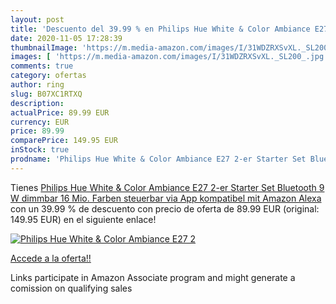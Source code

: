```yaml
---
layout: post
title: 'Descuento del 39.99 % en Philips Hue White & Color Ambiance E27 2'
date: 2020-11-05 17:28:39
thumbnailImage: 'https://m.media-amazon.com/images/I/31WDZRXSvXL._SL200_.jpg'
images: [ 'https://m.media-amazon.com/images/I/31WDZRXSvXL._SL200_.jpg' ]
comments: true
category: ofertas
author: ring
slug: B07XC1RTXQ
description:
actualPrice: 89.99 EUR
currency: EUR
price: 89.99
comparePrice: 149.95 EUR
inStock: true
prodname: 'Philips Hue White & Color Ambiance E27 2-er Starter Set Bluetooth  9 W  dimmbar  16 Mio. Farben  steuerbar via App  kompatibel mit Amazon Alexa'
---
```


Tienes [Philips Hue White & Color Ambiance E27 2-er Starter Set Bluetooth  9 W  dimmbar  16 Mio. Farben  steuerbar via App  kompatibel mit Amazon Alexa](https://www.amazon.de/dp/B07XC1RTXQ/?tag=tolees0ca-21) con un 39.99 % de descuento con precio de oferta de 89.99 EUR (original: 149.95 EUR) en el siguiente enlace!

[![Philips Hue White & Color Ambiance E27 2](https://m.media-amazon.com/images/I/31WDZRXSvXL._SL200_.jpg)](https://www.amazon.de/dp/B07XC1RTXQ/?tag=tolees0ca-21)

[Accede a la oferta!!](https://www.amazon.de/dp/B07XC1RTXQ/?tag=tolees0ca-21)

Links participate in Amazon Associate program and might generate a comission on qualifying sales


